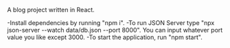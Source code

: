 A blog project written in React. 

-Install dependencies by running "npm i".
-To run JSON Server type "npx json-server --watch data/db.json --port 8000". You can input whatever port value you like except 3000.
-To start the application, run "npm start".
